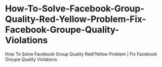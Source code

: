# How-To-Solve-Facebook-Group-Quality-Red-Yellow-Problem-Fix-Facebook-Groupe-Quality-Violations
How To Solve Facebook Group Quality Red/Yellow Problem | Fix Facebook Groupe Quality Violations
